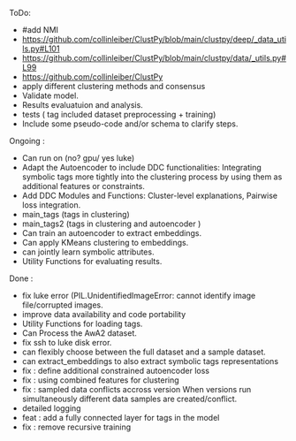 ToDo:  

-    #add NMI
- https://github.com/collinleiber/ClustPy/blob/main/clustpy/deep/_data_utils.py#L101
- https://github.com/collinleiber/ClustPy/blob/main/clustpy/data/_utils.py#L99
- https://github.com/collinleiber/ClustPy
- apply different clustering methods and consensus
- Validate model.
- Results evaluatuion and analysis.
- tests ( tag included dataset preprocessing + training)
- Include some pseudo-code and/or schema to clarify steps.

Ongoing :

- Can run on (no? gpu/ yes luke)
- Adapt the Autoencoder to include DDC functionalities: Integrating symbolic tags more tightly into the clustering process by using them as additional features or constraints.
- Add DDC Modules and Functions: Cluster-level explanations, Pairwise loss integration.
- main_tags (tags in clustering)
- main_tags2 (tags in clustering and autoencoder )
- Can train an autoencoder to extract embeddings.
- Can apply KMeans clustering to embeddings.
- can jointly learn symbolic attributes.
- Utility Functions for evaluating results.

Done :

- fix luke error (PIL.UnidentifiedImageError: cannot identify image file/corrupted images.
- improve data availability and code portability 
- Utility Functions for loading tags.
- Can Process the AwA2 dataset.
- fix ssh to luke disk error.
- can flexibly choose between the full dataset and a sample dataset.
- can extract_embeddings to also extract symbolic tags representations
- fix : define additional constrained autoencoder loss
- fix : using combined features for clustering
- fix : sampled data conflicts accross version When versions run simultaneously different data samples are created/conflict.
- detailed logging
- feat : add a fully connected layer for tags in the model
- fix : remove recursive training